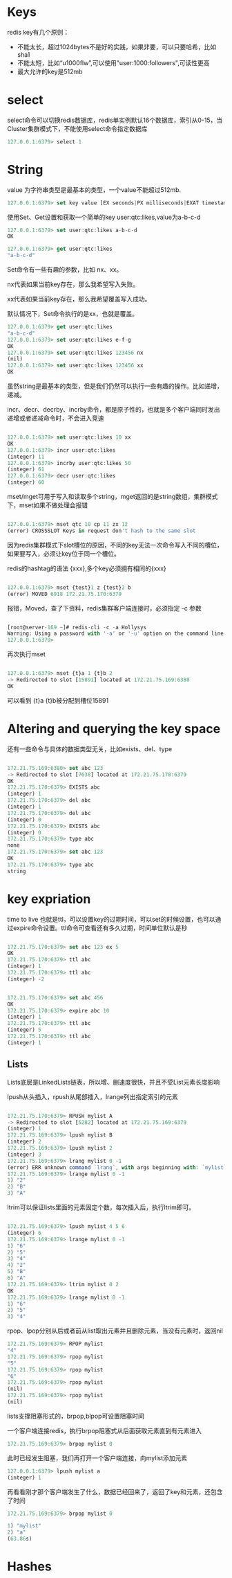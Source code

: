 # Keys

redis key有几个原则：
* 不能太长，超过1024bytes不是好的实践，如果非要，可以只要哈希，比如sha1
* 不能太短，比如“u1000flw”,可以使用"user:1000:followers",可读性更高
* 最大允许的key是512mb

# select

select命令可以切换redis数据库，redis单实例默认16个数据库，索引从0-15，当Cluster集群模式下，不能使用select命令指定数据库

```js
127.0.0.1:6379> select 1
```

# String

value 为字符串类型是最基本的类型，一个value不能超过512mb.

```js
127.0.0.1:6379> set key value [EX seconds|PX milliseconds|EXAT timestamp|PXAT milliseconds-timestamp|KEEPTTL] [NX|XX] [GET]
```

使用Set、Get设置和获取一个简单的key user:qtc:likes,value为a-b-c-d

```js
127.0.0.1:6379> set user:qtc:likes a-b-c-d
OK
```

```js
127.0.0.1:6379> get user:qtc:likes
"a-b-c-d"
```

Set命令有一些有趣的参数，比如 nx、xx。

nx代表如果当前key存在，那么我希望写入失败。

xx代表如果当前key存在，那么我希望覆盖写入成功。

默认情况下，Set命令执行的是xx，也就是覆盖。

```js
127.0.0.1:6379> get user:qtc:likes
"a-b-c-d"
127.0.0.1:6379> set user:qtc:likes e-f-g
OK
127.0.0.1:6379> set user:qtc:likes 123456 nx
(nil)
127.0.0.1:6379> set user:qtc:likes 123456 xx
OK

```

虽然string是最基本的类型，但是我们仍然可以执行一些有趣的操作。比如递增，递减。

incr、decr、decrby、incrby命令，都是原子性的，也就是多个客户端同时发出递增或者递减命令时，不会进入竞速

```js

127.0.0.1:6379> set user:qtc:likes 10 xx
OK
127.0.0.1:6379> incr user:qtc:likes
(integer) 11
127.0.0.1:6379> incrby user:qtc:likes 50
(integer) 61
127.0.0.1:6379> decr user:qtc:likes
(integer) 60

```

mset/mget可用于写入和读取多个string，mget返回的是string数组，集群模式下，mset如果不做处理会报错

```js

127.0.0.1:6379> mset qtc 10 cp 11 zx 12
(error) CROSSSLOT Keys in request don't hash to the same slot

```

因为redis集群模式下slot槽位的原因，不同的key无法一次命令写入不同的槽位，如果要写入，必须让key位于同一个槽位。

redis的hashtag的语法 {xxx},多个key必须拥有相同的{xxx}

```js

127.0.0.1:6379> mset {test}1 z {test}2 b
(error) MOVED 6918 172.21.75.170:6379

```

报错，Moved，查了下资料，redis集群客户端连接时，必须指定 -c 参数

```js

[root@server-169 ~]# redis-cli -c -a Hollysys
Warning: Using a password with '-a' or '-u' option on the command line interface may not be safe.
127.0.0.1:6379>

```

再次执行mset

```js

127.0.0.1:6379> mset {t}a 1 {t}b 2
-> Redirected to slot [15891] located at 172.21.75.169:6380
OK

```

可以看到 {t}a {t}b被分配到槽位15891


# Altering and querying the key space

还有一些命令与具体的数据类型无关，比如exists、del、type

```js

172.21.75.169:6380> set abc 123
-> Redirected to slot [7638] located at 172.21.75.170:6379
OK
172.21.75.170:6379> EXISTS abc
(integer) 1
172.21.75.170:6379> del abc
(integer) 1
172.21.75.170:6379> del abc
(integer) 0
172.21.75.170:6379> EXISTS abc
(integer) 0
172.21.75.170:6379> type abc
none
172.21.75.170:6379> set abc 123
OK
172.21.75.170:6379> type abc
string

```

# key expriation

time to live 也就是ttl，可以设置key的过期时间，可以set的时候设置，也可以通过expire命令设置。ttl命令可查看还有多久过期，时间单位默认是秒

```js

172.21.75.170:6379> set abc 123 ex 5
OK
172.21.75.170:6379> ttl abc
(integer) 1
172.21.75.170:6379> ttl abc
(integer) -2


```

```js

172.21.75.170:6379> set abc 456
OK
172.21.75.170:6379> expire abc 10
(integer) 1
172.21.75.170:6379> ttl abc
(integer) 5
172.21.75.170:6379> ttl abc
(integer) 1

```

## Lists

Lists底层是LinkedLists链表，所以增、删速度很快，并且不受List元素长度影响

lpush从头插入，rpush从尾部插入，lrange列出指定索引的元素

```js

172.21.75.170:6379> RPUSH mylist A
-> Redirected to slot [5282] located at 172.21.75.169:6379
(integer) 1
172.21.75.169:6379> lpush mylist B
(integer) 2
172.21.75.169:6379> lpush mylist 2
(integer) 3
172.21.75.169:6379> lrang mylist 0 -1
(error) ERR unknown command `lrang`, with args beginning with: `mylist`, `0`, `-1`,
172.21.75.169:6379> lrange mylist 0 -1
1) "2"
2) "B"
3) "A"

```

ltrim可以保证lists里面的元素固定个数，每次插入后，执行ltrim即可。

```js

172.21.75.169:6379> lpush mylist 4 5 6
(integer) 6
172.21.75.169:6379> lrange mylist 0 -1
1) "6"
2) "5"
3) "4"
4) "2"
5) "B"
6) "A"
172.21.75.169:6379> ltrim mylist 0 2
OK
172.21.75.169:6379> lrange mylist 0 -1
1) "6"
2) "5"
3) "4"

```

rpop、lpop分别从后或者前从list取出元素并且删除元素，当没有元素时，返回nil

```js
172.21.75.169:6379> RPOP mylist
"4"
172.21.75.169:6379> rpop mylist
"5"
172.21.75.169:6379> rpop mylist
"6"
172.21.75.169:6379> rpop mylist
(nil)
172.21.75.169:6379> rpop mylist
(nil)
```

lists支撑阻塞形式的，brpop,blpop可设置阻塞时间

一个客户端连接redis，执行brpop阻塞式从后面获取元素直到有元素进入

```js
172.21.75.169:6379> brpop mylist 0


```

此时已经发生阻塞，我们再打开一个客户端连接，向mylist添加元素

```js
127.0.0.1:6379> lpush mylist a
(integer) 1

```

再看看刚才那个客户端发生了什么，数据已经回来了，返回了key和元素，还包含了时间

```js
172.21.75.169:6379> brpop mylist 0

1) "mylist"
2) "a"
(63.86s)

```

# Hashes


